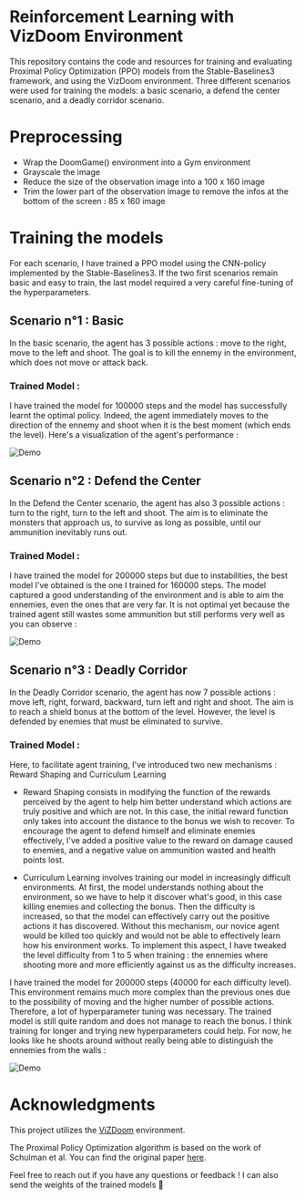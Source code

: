 # Reinforcement Learning with VizDoom Environment

This repository contains the code and resources for training and evaluating Proximal Policy Optimization (PPO) models from the Stable-Baselines3 framework, and using the VizDoom environment. Three different scenarios were used for training the models: a basic scenario, a defend the center scenario, and a deadly corridor scenario.

# Preprocessing

* Wrap the DoomGame() environment into a Gym environment
* Grayscale the image
* Reduce the size of the observation image into a 100 x 160 image
* Trim the lower part of the observation image to remove the infos at the bottom of the screen : 85 x 160 image

# Training the models

For each scenario, I have trained a PPO model using the CNN-policy implemented by the Stable-Baselines3. If the two first scenarios remain basic and easy to train, the last model required a very careful fine-tuning of the hyperparameters.

## Scenario n°1 : Basic

In the basic scenario, the agent has 3 possible actions : move to the right, move to the left and shoot. The goal is to kill the ennemy in the environment, which does not move or attack back.

### Trained Model : 

I have trained the model for 100000 steps and the model has successfully learnt the optimal policy. Indeed, the agent immediately moves to the direction of the ennemy and shoot when it is the best moment (which ends the level). Here's a visualization of the agent's performance :

![Demo](demo_basic.gif)

## Scenario n°2 : Defend the Center

In the Defend the Center scenario, the agent has also 3 possible actions : turn to the right, turn to the left and shoot. The aim is to eliminate the monsters that approach us, to survive as long as possible, until our ammunition inevitably runs out.

### Trained Model : 

I have trained the model for 200000 steps but due to instabilities, the best model I've obtained is the one I trained for 160000 steps. The model captured a good understanding of the environment and is able to aim the ennemies, even the ones that are very far. It is not optimal yet because the trained agent still wastes some ammunition but still performs very well as you can observe :

![Demo](demo_defend_center.gif)

## Scenario n°3 : Deadly Corridor

In the Deadly Corridor scenario, the agent has now 7 possible actions : move left, right, forward, backward, turn left and right and shoot. The aim is to reach a shield bonus at the bottom of the level. However, the level is defended by enemies that must be eliminated to survive. 

### Trained Model : 

Here, to facilitate agent training, I've introduced two new mechanisms : Reward Shaping and Curriculum Learning

* Reward Shaping consists in modifying the function of the rewards perceived by the agent to help him better understand which actions are truly positive and which are not. In this case, the initial reward function only takes into account the distance to the bonus we wish to recover. To encourage the agent to defend himself and eliminate enemies effectively, I've added a positive value to the reward on damage caused to enemies, and a negative value on ammunition wasted and health points lost. 

* Curriculum Learning involves training our model in increasingly difficult environments. At first, the model understands nothing about the environment, so we have to help it discover what's good, in this case killing enemies and collecting the bonus. Then the difficulty is increased, so that the model can effectively carry out the positive actions it has discovered. Without this mechanism, our novice agent would be killed too quickly and would not be able to effectively learn how his environment works. To implement this aspect, I have tweaked the level difficulty from 1 to 5 when training : the ennemies where shooting more and more efficiently against us as the difficulty increases.

I have trained the model for 200000 steps (40000 for each difficulty level). This environment remains much more complex than the previous ones due to the possibility of moving and the higher number of possible actions. Therefore, a lot of hyperparameter tuning was necessary. The trained model is still quite random and does not manage to reach the bonus. I think training for longer and trying new hyperparameters could help. For now, he looks like he shoots around without really being able to distinguish the ennemies from the walls : 

![Demo](demo_deadly_corridor.gif)

# Acknowledgments

This project utilizes the [ViZDoom](https://github.com/Farama-Foundation/ViZDoom) environment.

The Proximal Policy Optimization algorithm is based on the work of Schulman et al. You can find the original paper [here](https://arxiv.org/abs/1707.06347).

Feel free to reach out if you have any questions or feedback ! I can also send the weights of the trained models 🫡